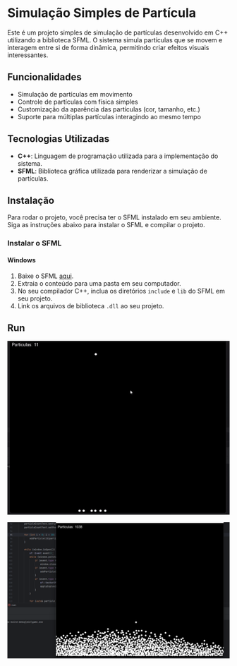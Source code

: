 ﻿# Simulação Simples de Partícula

Este é um projeto simples de simulação de partículas desenvolvido em C++ utilizando a biblioteca SFML. O sistema simula partículas que se movem e interagem entre si de forma dinâmica, permitindo criar efeitos visuais interessantes.

## Funcionalidades

- Simulação de partículas em movimento
- Controle de partículas com física simples
- Customização da aparência das partículas (cor, tamanho, etc.)
- Suporte para múltiplas partículas interagindo ao mesmo tempo

## Tecnologias Utilizadas

- **C++**: Linguagem de programação utilizada para a implementação do sistema.
- **SFML**: Biblioteca gráfica utilizada para renderizar a simulação de partículas.

## Instalação

Para rodar o projeto, você precisa ter o SFML instalado em seu ambiente. Siga as instruções abaixo para instalar o SFML e compilar o projeto.

### Instalar o SFML

#### Windows

1. Baixe o SFML [aqui](https://www.sfml-dev.org/download.php).
2. Extraia o conteúdo para uma pasta em seu computador.
3. No seu compilador C++, inclua os diretórios `include` e `lib` do SFML em seu projeto.
4. Link os arquivos de biblioteca `.dll` ao seu projeto.


## Run

![Captura Gif](https://raw.githubusercontent.com/marlonsousas/particle-system/refs/heads/main/assets/capture-gif.gif)

![Captura](https://raw.githubusercontent.com/marlonsousas/particle-system/refs/heads/main/assets/capture.png)

